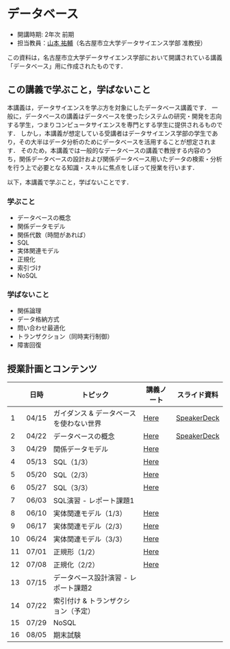 # データベース

* 開講時期: 2年次 前期
* 担当教員：[山本 祐輔](https://hontolab.org/)（名古屋市立大学データサイエンス学部 准教授）

この資料は，名古屋市立大学データサイエンス学部において開講されている講義「データベース」用に作成されたものです．

<!--
本資料はオンライン上でも閲覧できますし，PDF資料として保存することも可能です．
PDF資料が欲しい方は[コチラ]()からダウンロードしてください．
-->


## この講義で学ぶこと，学ばないこと
本講義は，データサイエンスを学ぶ方を対象にしたデータベース講義です．
一般に，データベースの講義はデータベースを使ったシステムの研究・開発を志向する学生，つまりコンピュータサイエンスを専門とする学生に提供されるものです．
しかし，本講義が想定している受講者はデータサイエンス学部の学生であり，その大半はデータ分析のためにデータベースを活用することが想定されます．
そのため，本講義では一般的なデータベースの講義で教授する内容のうち，関係データベースの設計および関係データベース用いたデータの検索・分析を行う上で必要となる知識・スキルに焦点をしぼって授業を行います．

以下，本講義で学ぶこと，学ばないことです．


### 学ぶこと
* データベースの概念
* 関係データモデル
* 関係代数（時間があれば）
* SQL
* 実体関連モデル
* 正規化
* 索引づけ
* NoSQL

### 学ばないこと
* 関係論理
* データ格納方式
* 問い合わせ最適化
* トランザクション（同時実行制御）
* 障害回復


## 授業計画とコンテンツ
| |  日時  | トピック | 講義ノート | スライド資料 |
| ---- | ---- | ---- | ---- | ---- |
| 1 | 04/15 | ガイダンス & データベースを使わない世界 | [Here](content/introduction/01.ipynb) | [SpeakerDeck](https://speakerdeck.com/trycycle/database-lecture-01) |
| 2 | 04/22 | データベースの概念 | [Here](content/concept-of-database/01.ipynb) | [SpeakerDeck](https://speakerdeck.com/trycycle/database-lecture-02) |
| 3 | 04/29 | 関係データモデル | [Here](content/relational-data-model/01.ipynb) |  |
| 4 | 05/13 | SQL（1/3） | [Here](content/sql/01.ipynb) |  |
| 5 | 05/20 | SQL（2/3） | [Here](content/sql/02.ipynb) |  |
| 6 | 05/27 | SQL（3/3） | [Here](content/sql/03.ipynb) |  |
| 7 | 06/03 | SQL演習 - レポート課題1 |  |  |
| 8 | 06/10 | 実体関連モデル（1/3） | [Here](content/er-model/01.ipynb) |  |
| 9 | 06/17 | 実体関連モデル（2/3）| [Here](content/er-model/02.ipynb) |  |
| 10 | 06/24 | 実体関連モデル（3/3） | [Here](content/er-model/03.ipynb) |  |
| 11 | 07/01 | 正規形（1/2） | [Here](content/db-design/01.ipynb) |  |
| 12 | 07/08 | 正規化（2/2） | [Here](content/db-design/02.ipynb) |  |
| 13 | 07/15 | データベース設計演習 - レポート課題2 |  |  |
| 14 | 07/22 | 索引付け & トランザクション（予定） |  |  |
| 15 | 07/29 | NoSQL |  |  |
| 16 | 08/05 | 期末試験 |  |  |

